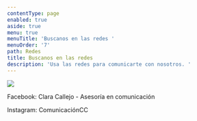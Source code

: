```yaml
---
contentType: page
enabled: true
aside: true
menu: true
menuTitle: 'Buscanos en las redes '
menuOrder: '7'
path: Redes
title: Buscanos en las redes
description: 'Usa las redes para comunicarte con nosotros. '
---
```

![](/assets/copia-de-cc-3-.png)

Facebook: Clara Callejo - Asesoría en comunicación 

Instagram: ComunicaciónCC
